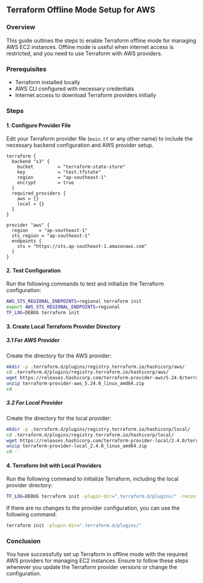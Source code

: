 ## Terraform Offline Mode Setup for AWS

### Overview

This guide outlines the steps to enable Terraform offline mode for managing AWS EC2 instances. Offline mode is useful when internet access is restricted, and you need to use Terraform with AWS providers.

### Prerequisites

- Terraform installed locally
- AWS CLI configured with necessary credentials
- Internet access to download Terraform providers initially

### Steps

#### 1. Configure Provider File

Edit your Terraform provider file (`main.tf` or any other name) to include the necessary backend configuration and AWS provider setup.

```hcl
terraform {
  backend "s3" {
    bucket         = "terraform-state-store"
    key            = "test.tfstate"
    region         = "ap-southeast-1"
    encrypt        = true
  }
  required_providers {
    aws = {}
    local = {}
  }
}

provider "aws" {
  region    = "ap-southeast-1"
  sts_region = "ap-southeast-1"
  endpoints {
    sts = "https://sts.ap-southeast-1.amazonaws.com"
  }
}
```

#### 2. Test Configuration

Run the following commands to test and initialize the Terraform configuration:

```bash
AWS_STS_REGIONAL_ENDPOINTS=regional terraform init
export AWS_STS_REGIONAL_ENDPOINTS=regional
TF_LOG=DEBUG terraform init
```

#### 3. Create Local Terraform Provider Directory

##### 3.1 For AWS Provider

Create the directory for the AWS provider:

```bash
mkdir -p .terraform.d/plugins/registry.terraform.io/hashicorp/aws/
cd .terraform.d/plugins/registry.terraform.io/hashicorp/aws/
wget https://releases.hashicorp.com/terraform-provider-aws/5.24.0/terraform-provider-aws_5.24.0_linux_amd64.zip
unzip terraform-provider-aws_5.24.0_linux_amd64.zip
cd -
```

##### 3.2 For Local Provider

Create the directory for the local provider:

```bash
mkdir -p .terraform.d/plugins/registry.terraform.io/hashicorp/local/
cd .terraform.d/plugins/registry.terraform.io/hashicorp/local/
wget https://releases.hashicorp.com/terraform-provider-local/2.4.0/terraform-provider-local_2.4.0_linux_amd64.zip
unzip terraform-provider-local_2.4.0_linux_amd64.zip
cd -
```

#### 4. Terraform Init with Local Providers

Run the following command to initialize Terraform, including the local provider directory:

```bash
TF_LOG=DEBUG terraform init -plugin-dir=".terraform.d/plugins/" -reconfigure
```

If there are no changes to the provider configuration, you can use the following command:

```bash
terraform init -plugin-dir=".terraform.d/plugins/"
```

### Conclusion

You have successfully set up Terraform in offline mode with the required AWS providers for managing EC2 instances. Ensure to follow these steps whenever you update the Terraform provider versions or change the configuration.
